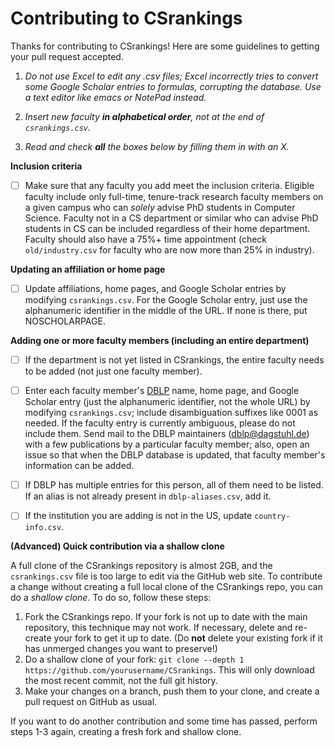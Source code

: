# Contributing to CSrankings

Thanks for contributing to CSrankings! Here are some guidelines to getting your pull request accepted.


1. _Do not use Excel to edit any .csv files; Excel incorrectly tries to
convert some Google Scholar entries to formulas, corrupting the
database. Use a text editor like emacs or NotePad instead._

2. _Insert new faculty **in alphabetical order**, not at the end of `csrankings.csv`._

3. _Read and check **all** the boxes below by filling them in with an X._

**Inclusion criteria**

- [ ] Make sure that any faculty you add meet the inclusion
criteria. Eligible faculty include only full-time, tenure-track research
faculty members on a given campus who can *solely* advise PhD students in
Computer Science. Faculty not in a CS department or similar who can
advise PhD students in CS can be included regardless of their home
department. Faculty should also have a 75%+ time appointment (check
`old/industry.csv` for faculty who are now more than 25% in industry).

**Updating an affiliation or home page**

- [ ] Update affiliations, home pages, and Google Scholar entries by modifying `csrankings.csv`. For the Google Scholar entry, just use the alphanumeric identifier in the middle of the URL. If none is there, put NOSCHOLARPAGE.

**Adding one or more faculty members (including an entire department)**

- [ ] If the department is not yet listed in CSrankings, the entire faculty needs to be added (not just one faculty member).

- [ ] Enter each faculty member's [DBLP](http://dblp.org) name, home page, and Google Scholar entry (just the alphanumeric identifier, not the whole URL) by modifying `csrankings.csv`; include disambiguation suffixes like 0001 as needed. If the faculty entry is currently ambiguous, please do not include them. Send mail to the DBLP maintainers (dblp@dagstuhl.de) with a few publications by a particular faculty member; also, open an issue so that when the DBLP database is updated, that faculty member's information can be added.

- [ ] If DBLP has multiple entries for this person, all of them need to be listed. If an alias is not already present in `dblp-aliases.csv`, add it.

- [ ] If the institution you are adding is not in the US,
update `country-info.csv`.

**(Advanced) Quick contribution via a shallow clone** 

A full clone of the CSrankings repository is almost 2GB, and the `csrankings.csv` file is too large to edit via the GitHub web site.  To contribute a change without creating a full local clone of the CSrankings repo, you can do a _shallow clone_.  To do so, follow these steps:

1. Fork the CSrankings repo.  If your fork is not up to date with the main repository, this technique may not work.  If necessary, delete and re-create your fork to get it up to date.  (Do **not** delete your existing fork if it has unmerged changes you want to preserve!)
2. Do a shallow clone of your fork: `git clone --depth 1 https://github.com/yourusername/CSrankings`.  This will only download the most recent commit, not the full git history.
3. Make your changes on a branch, push them to your clone, and create a pull request on GitHub as usual.

If you want to do another contribution and some time has passed, perform steps 1-3 again, creating a fresh fork and shallow clone.


